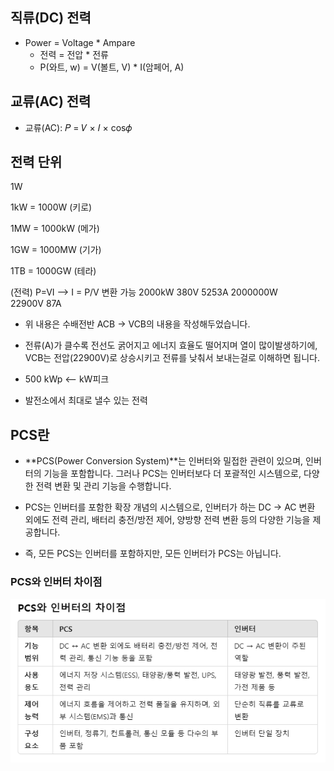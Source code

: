 ## 직류(DC) 전력
+ Power = Voltage * Ampare
  - 전력 = 전압 * 전류
  - P(와트, w) = V(볼트, V) * I(암페어, A)

## 교류(AC) 전력
- 교류(AC): 𝑃 = 𝑉 × 𝐼 × cos𝜙
  
## 전력 단위
  1W

  1kW = 1000W
  (키로)

  1MW = 1000kW
  (메가)

  1GW = 1000MW
  (기가)

  1TB = 1000GW
  (테라)

 
  (전력)     P=VI  --> I = P/V 변환 가능
 2000kW     380V    5253A
2000000W  
                  22900V    87A
* 위 내용은 수배전반 ACB -> VCB의 내용을 작성해두었습니다.
* 전류(A)가 클수록 전선도 굵어지고 에너지 효율도 떨어지며 열이 많이발생하기에,
                   VCB는 전압(22900V)로 상승시키고 전류를 낮춰서 보내는걸로 이해하면 됩니다.

* 500 kWp <-- kW피크  
 * 발전소에서 최대로 낼수 있는 전력

## PCS란
  - **PCS(Power Conversion System)**는 인버터와 밀접한 관련이 있으며, 인버터의 기능을 포함합니다. 그러나 PCS는 인버터보다 더 포괄적인 시스템으로, 다양한 전력 변환 및 관리 기능을 수행합니다.

  - PCS는 인버터를 포함한 확장 개념의 시스템으로, 인버터가 하는 DC → AC 변환 외에도 전력 관리, 배터리 충전/방전 제어, 양방향 전력 변환 등의 다양한 기능을 제공합니다.

  - 즉, 모든 PCS는 인버터를 포함하지만, 모든 인버터가 PCS는 아닙니다.

### PCS와 인버터 차이점
![alt text](img/pcs와인버터차이점.png)